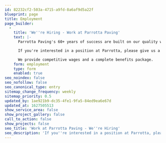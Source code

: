 ```yaml
---
id: 82232cf2-503a-4715-a9fd-8a6af9d5a22f
blueprint: page
title: Employment
page_builder:
  -
    title: 'We''re Hiring - Work at Parrotta Paving'
    text: |-
      Parrotta Paving's 60+ years of success are built on our quality workmanship and the professionalism of our experienced employees. 

      If you're interested in a position at Parrotta, please give us a call, or fill out this form, and we'll call you to set up a meeting.

      We provide competitive wages and a complete benefits package.
    form: employment
    type: form
    enabled: true
seo_noindex: false
seo_nofollow: false
seo_canonical_type: entry
sitemap_change_frequency: weekly
sitemap_priority: 0.5
updated_by: 1ae921b9-dc35-4fe1-9fa5-84ed9ea6e67d
updated_at: 1627505513
show_service_area: false
show_project_gallery: false
call_to_action: false
show_projects: false
seo_title: 'Work at Parrotta Paving - We''re Hiring'
seo_description: 'If you''re interested in a position at Parrotta, please give us a call 304-292-0905, or fill out our employment form, and we''ll call you to set up a meeting.'
---
```

